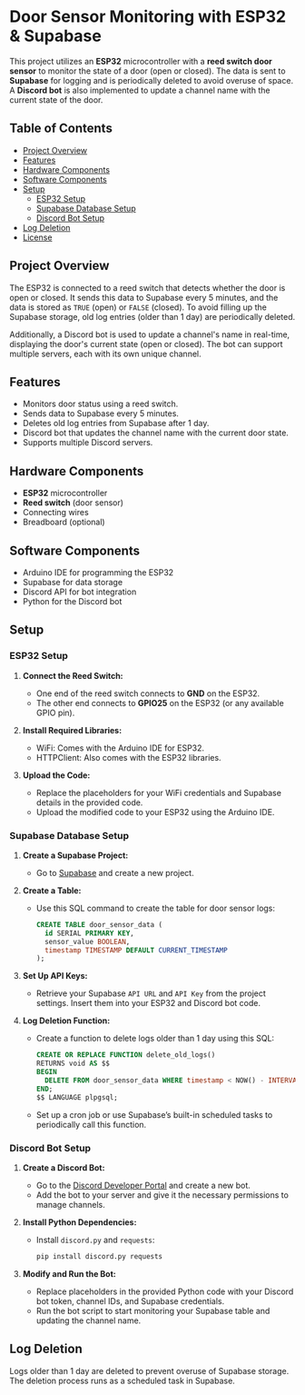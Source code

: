 # Door Sensor Monitoring with ESP32 & Supabase

This project utilizes an **ESP32** microcontroller with a **reed switch door sensor** to monitor the state of a door (open or closed). The data is sent to **Supabase** for logging and is periodically deleted to avoid overuse of space. A **Discord bot** is also implemented to update a channel name with the current state of the door.

## Table of Contents
- [Project Overview](#project-overview)
- [Features](#features)
- [Hardware Components](#hardware-components)
- [Software Components](#software-components)
- [Setup](#setup)
  - [ESP32 Setup](#esp32-setup)
  - [Supabase Database Setup](#supabase-database-setup)
  - [Discord Bot Setup](#discord-bot-setup)
- [Log Deletion](#log-deletion)
- [License](#license)

## Project Overview
The ESP32 is connected to a reed switch that detects whether the door is open or closed. It sends this data to Supabase every 5 minutes, and the data is stored as `TRUE` (open) or `FALSE` (closed). To avoid filling up the Supabase storage, old log entries (older than 1 day) are periodically deleted.

Additionally, a Discord bot is used to update a channel's name in real-time, displaying the door's current state (open or closed). The bot can support multiple servers, each with its own unique channel.

## Features
- Monitors door status using a reed switch.
- Sends data to Supabase every 5 minutes.
- Deletes old log entries from Supabase after 1 day.
- Discord bot that updates the channel name with the current door state.
- Supports multiple Discord servers.

## Hardware Components
- **ESP32** microcontroller
- **Reed switch** (door sensor)
- Connecting wires
- Breadboard (optional)

## Software Components
- Arduino IDE for programming the ESP32
- Supabase for data storage
- Discord API for bot integration
- Python for the Discord bot

## Setup

### ESP32 Setup
1. **Connect the Reed Switch:**
   - One end of the reed switch connects to **GND** on the ESP32.
   - The other end connects to **GPIO25** on the ESP32 (or any available GPIO pin).

2. **Install Required Libraries:**
   - WiFi: Comes with the Arduino IDE for ESP32.
   - HTTPClient: Also comes with the ESP32 libraries.
   
3. **Upload the Code:**
   - Replace the placeholders for your WiFi credentials and Supabase details in the provided code.
   - Upload the modified code to your ESP32 using the Arduino IDE.

### Supabase Database Setup
1. **Create a Supabase Project:**
   - Go to [Supabase](https://supabase.com/) and create a new project.

2. **Create a Table:**
   - Use this SQL command to create the table for door sensor logs:
     ```sql
     CREATE TABLE door_sensor_data (
       id SERIAL PRIMARY KEY,
       sensor_value BOOLEAN,
       timestamp TIMESTAMP DEFAULT CURRENT_TIMESTAMP
     );
     ```
   
3. **Set Up API Keys:**
   - Retrieve your Supabase `API URL` and `API Key` from the project settings. Insert them into your ESP32 and Discord bot code.

4. **Log Deletion Function:**
   - Create a function to delete logs older than 1 day using this SQL:
     ```sql
     CREATE OR REPLACE FUNCTION delete_old_logs()
     RETURNS void AS $$
     BEGIN
       DELETE FROM door_sensor_data WHERE timestamp < NOW() - INTERVAL '1 day';
     END;
     $$ LANGUAGE plpgsql;
     ```
   - Set up a cron job or use Supabase’s built-in scheduled tasks to periodically call this function.

### Discord Bot Setup
1. **Create a Discord Bot:**
   - Go to the [Discord Developer Portal](https://discord.com/developers/applications) and create a new bot.
   - Add the bot to your server and give it the necessary permissions to manage channels.

2. **Install Python Dependencies:**
   - Install `discord.py` and `requests`:
     ```bash
     pip install discord.py requests
     ```

3. **Modify and Run the Bot:**
   - Replace placeholders in the provided Python code with your Discord bot token, channel IDs, and Supabase credentials.
   - Run the bot script to start monitoring your Supabase table and updating the channel name.

## Log Deletion
Logs older than 1 day are deleted to prevent overuse of Supabase storage. The deletion process runs as a scheduled task in Supabase.

